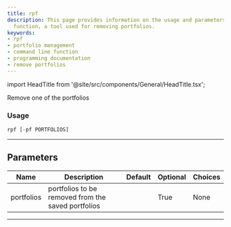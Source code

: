 ```yaml
---
title: rpf
description: This page provides information on the usage and parameters of the 'rpf'
  function, a tool used for removing portfolios.
keywords:
- rpf
- portfolio management
- command line function
- programming documentation
- remove portfolios
---
```


import HeadTitle from '@site/src/components/General/HeadTitle.tsx';

<HeadTitle title="portfolio/po/rpf - Reference | OpenBB Terminal Docs" />

Remove one of the portfolios

### Usage

```python
rpf [-pf PORTFOLIOS]
```

---

## Parameters

| Name | Description | Default | Optional | Choices |
| ---- | ----------- | ------- | -------- | ------- |
| portfolios | portfolios to be removed from the saved portfolios |  | True | None |

---
